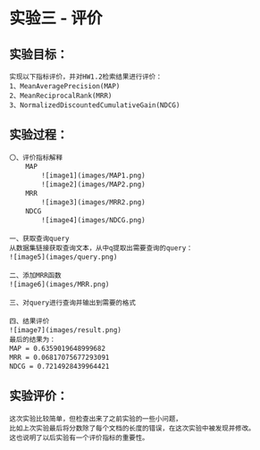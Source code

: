 #  实验三 - 评价

## 实验目标：
    实现以下指标评价，并对HW1.2检索结果进行评价：
    1、MeanAveragePrecision(MAP)
    2、MeanReciprocalRank(MRR)
    3、NormalizedDiscountedCumulativeGain(NDCG)

## 实验过程：
    〇、评价指标解释
        MAP
            ![image1](images/MAP1.png)
            ![image2](images/MAP2.png)
        MRR
            ![image3](images/MRR2.png)
        NDCG
            ![image4](images/NDCG.png)

    一、获取查询query
    从数据集链接获取查询文本，从中q提取出需要查询的query：
    ![image5](images/query.png)
    
    二、添加MRR函数
    ![image6](images/MRR.png)
    
    三、对query进行查询并输出到需要的格式

    四、结果评价
    ![image7](images/result.png)
    最后的结果为：
    MAP = 0.6359019648999682
    MRR = 0.06817075677293091
    NDCG = 0.7214928439964421
## 实验评价：

    这次实验比较简单，但检查出来了之前实验的一些小问题，
    比如上次实验最后将分数除了每个文档的长度的错误，在这次实验中被发现并修改。
    这也说明了以后实验有一个评价指标的重要性。
    
